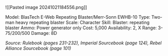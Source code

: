 
![[Pasted image 20241021184556.png]]

Model: BlasTech E-Web Repeating Blaster/Merr-Sonn
EWHB-10
Type: Two-man heavy repeating blaster
Scale: Character
Skill: Blaster: repeating blaster
Ammo: Power generator only
Cost: 5,000
Availability: 2, X
Range: 3-75/200/500
Damage: 8D

*Source: Rulebook (pages 231-232), Imperial Sourcebook (page 124), Rebel Alliance Sourcebook (page 101)*

